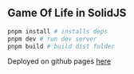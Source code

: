 ## Game Of Life in SolidJS

```bash
pnpm install # installs deps
pnpm dev # run dev server
pnpm build # build dist folder
```

Deployed on github pages [here](https://mvikto.github.io/game-of-life/)
